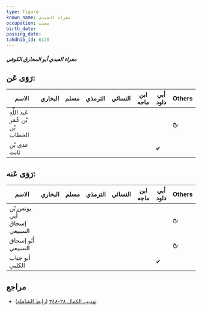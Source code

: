 ```yaml
---
type: figure
known_name: مغراء العبدي
occupation: محدث
birth_date:
passing_date:
tahdhib_id: 6120
---
```

##### مغراء العبدي أبو المخارق الكوفي

## رَوَى عَن:
| الاسم                             | البخاري | مسلم | الترمذي | النسائي | ابن ماجه | أبي داود | Others |
| --------------------------------- | ------- | ---- | ------- | ------- | -------- | -------- | ------ |
| عَبد اللَّهِ بْن عُمَر بْن الخطاب |         |      |         |         |          |          | بخ     |
| عدي بْن ثابت                      |         |      |         |         |          | ✔        |        |
## رَوَى عَنه:
| الاسم                       | البخاري | مسلم | الترمذي | النسائي | ابن ماجه | أبي داود | Others |
| --------------------------- | ------- | ---- | ------- | ------- | -------- | -------- | ------ |
| يونس بْن أَبي إسحاق السبيعي |         |      |         |         |          |          | بخ     |
| أَبُو إسحاق السبيعي         |         |      |         |         |          |          | بخ     |
| أبو جناب الكلبي             |         |      |         |         |          | ✔        |        |
## مراجع
- [تهذيب الكمال ٢٨-٣٤٨](obsidian://open?vault=Tahdhib-al-Kamal&file=Figures/٦١٢٠-مغراء%20العبدي%20أبو%20المخارق%20الكوفي) ([رابط الشاملة](https://shamela.ws/book/3722/15323))